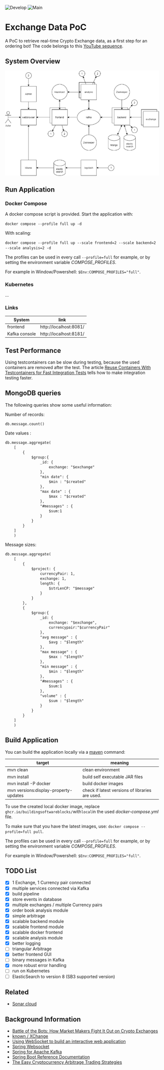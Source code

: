 ![Develop](https://github.com/buildingsoftwareblocks/exchange/workflows/Develop/badge.svg)
![Main](https://github.com/buildingsoftwareblocks/exchange/workflows/Main/badge.svg)

# Exchange Data PoC

A PoC to retrieve real-time Crypto Exchange data, as a first step for an ordering bot! The code belongs to this
[YouTube sequence](https://www.youtube.com/playlist?list=PLQkCUEPgDgc1dItDlEjQ-sTXjY7kR-76z).

## System Overview

![System Overview](system-overview.png)

## Run Application

### Docker Compose

A docker compose script is provided. Start the application with:

``docker compose --profile full up -d``

With scaling:

``docker compose --profile full up --scale frontend=2 --scale backend=2 --scale analysis=2 -d``

The profiles can be used in every call `--profile=full` for example, or by setting the environment variable
*COMPOSE_PROFILES*.

For example in Window/Powershell: `$Env:COMPOSE_PROFILES="full"`.

### Kubernetes

...

### Links

| System        | link                   |
|---------------|------------------------|
| frontend      | http://localhost:8081/ |
| Kafka console | http://localhost:8181/ | 

## Test Performance

Using testcontainers can be slow during testing, because the used containers are removed after the test. The article
[Reuse Containers With Testcontainers for Fast Integration Tests](https://rieckpil.de/reuse-containers-with-testcontainers-for-fast-integration-tests/)
tells how to make integration testing faster.

## MongoDB queries

The following queries show some useful information:

Number of records:

````mongodb
db.message.count()
````

Date values :

````mongodb
db.message.aggregate(
    [
        {
            $group:{
                _id: {
                    exchange: "$exchange"
                },
                "min date": {
                    $min : "$created"
                },
                "max date" : {
                    $max : "$created"
                },
                "#messages" : {
                    $sum:1
                }
            }
        }
    ]
    )
````

Message sizes:

````mongodb
db.message.aggregate(
    [
        {
            $project: {
                currencyPair: 1,
                exchange: 1,
                length: {
                    $strLenCP: "$message"
                }
            }
        },
        {
            $group:{
                _id: {
                    exchange: "$exchange",
                    currencypair:"$currencyPair"
                },
                "avg message" : {
                    $avg : "$length"
                },
                "max message" : {
                    $max : "$length"
                },
                "min message" : {
                    $min : "$length"
                },
                "#messages" : {
                    $sum:1
                },
                "volume" : {
                    $sum : "$length"
                }
            }
        }
    ]
    )
````

## Build Application

You can build the application locally via a [maven](https://maven.apache.org/) command:

| target                                | meaning                                         |
|---------------------------------------|-------------------------------------------------|
| mvn clean                             | clean environment                               |
| mvn install                           | build self executable JAR files                 |
| mvn install -P docker                 | build docker images                             |
| mvn versions:display-property-updates | check if latest versions of libraries are used. |

To use the created local docker image, replace ``ghcr.io/buildingsoftwareblocks/``with``local``in
the used *docker-compose.yml* file.

To make sure that you have the latest images, use: ``docker compose --profile=full pull``.

The profiles can be used in every call ``--profile=full`` for example, or by setting the environment variable
*COMPOSE_PROFILES*.

For example in Window/Powershell: ``$Env:COMPOSE_PROFILES="full"``.

## TODO List

- [x] 1 Exchange, 1 Currency pair connected
- [x] multiple services connected via Kafka
- [x] build pipeline
- [x] store events in database
- [x] multiple exchanges / multiple Currency pairs
- [x] order book analysis module
- [x] simple arbitrage
- [x] scalable backend module
- [x] scalable frontend module
- [x] scalable docker frontend
- [x] scalable analysis module
- [x] better logging
- [ ] triangular Arbitrage
- [x] better frontend GUI
- [ ] binary messages in Kafka
- [x] more robust error handling
- [ ] run on Kubernetes
- [ ] ElasticSearch to version 8 (SB3 supported version)

## Related

- [Sonar cloud](https://sonarcloud.io/dashboard?id=buildingsoftwareblocks_exchange)

## Background Information

- [Battle of the Bots: How Market Makers Fight It Out on Crypto Exchanges](https://medium.com/swlh/battle-of-the-bots-how-market-makers-fight-it-out-on-crypto-exchanges-2482eb937107)
- [known / XChange](https://github.com/knowm/XChange)
- [Using WebSocket to build an interactive web application](https://spring.io/guides/gs/messaging-stomp-websocket/)
- [Spring Websocket](https://docs.spring.io/spring-framework/docs/current/reference/html/web.html#websocket-stomp-handle-send)
- [Spring for Apache Kafka](https://docs.spring.io/spring-kafka/docs/current/reference/html/#even-quicker-with-spring-boot)
- [Spring Boot Reference Documentation](https://docs.spring.io/spring-boot/docs/current/maven-plugin/reference/htmlsingle/#build-image)
- [The Easy Cryptocurrency Arbitrage Trading Strategies](https://blog.shrimpy.io/blog/cryptocurrency-arbitrage-a-lucrative-trading-strategy)
